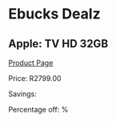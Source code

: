 
# Ebucks Dealz
## Apple: TV HD 32GB
[Product Page](https://www.ebucks.com/web/shop/productSelected.do?prodId=689997660&catId=1203379960)

Price: R2799.00

Savings: 

Percentage off: %
	